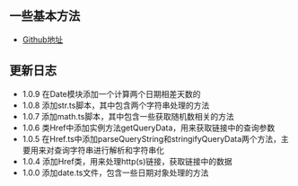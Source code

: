 ## 一些基本方法
- [Github地址](https://github.com/just2011lin/flayn)

## 更新日志
- 1.0.9 在Date模块添加一个计算两个日期相差天数的
- 1.0.8 添加str.ts脚本，其中包含两个字符串处理的方法
- 1.0.7 添加math.ts脚本，其中包含一些获取随机数相关的方法
- 1.0.6 类Href中添加实例方法getQueryData，用来获取链接中的查询参数
- 1.0.5 在Href.ts中添加parseQueryString和stringifyQueryData两个方法，主要用来对查询字符串进行解析和字符串化
- 1.0.4 添加Href类，用来处理http(s)链接，获取链接中的数据
- 1.0.0 添加date.ts文件，包含一些日期对象处理的方法